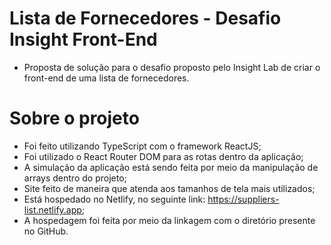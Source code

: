 # Lista de Fornecedores - Desafio Insight Front-End

  - Proposta de solução para o desafio proposto pelo Insight Lab de criar o front-end de uma lista de fornecedores.

# Sobre o projeto
  - Foi feito utilizando TypeScript com o framework ReactJS;
  - Foi utilizado o React Router DOM para as rotas dentro da aplicação;
  - A simulação da aplicação está sendo feita por meio da manipulação de arrays dentro do projeto;
  - Site feito de maneira que atenda aos tamanhos de tela mais utilizados;
  - Está hospedado no Netlify, no seguinte link: https://suppliers-list.netlify.app;
  - A hospedagem foi feita por meio da linkagem com o diretório presente no GitHub.
